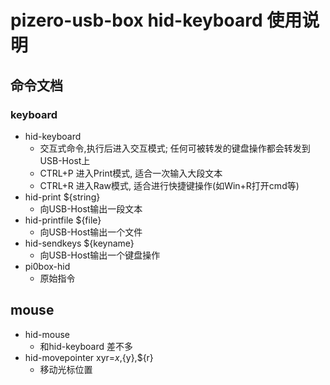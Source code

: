 # pizero-usb-box hid-keyboard 使用说明

## 命令文档
### keyboard
- hid-keyboard
    - 交互式命令,执行后进入交互模式; 任何可被转发的键盘操作都会转发到USB-Host上
    - CTRL+P 进入Print模式, 适合一次输入大段文本
    - CTRL+R 进入Raw模式, 适合进行快捷键操作(如Win+R打开cmd等)
- hid-print ${string}
    - 向USB-Host输出一段文本
- hid-printfile ${file}
    - 向USB-Host输出一个文件
- hid-sendkeys ${keyname}
    - 向USB-Host输出一个键盘操作
- pi0box-hid
    - 原始指令
## mouse
- hid-mouse
    - 和hid-keyboard 差不多
- hid-movepointer xyr=${x},${y},${r}
    - 移动光标位置